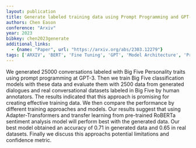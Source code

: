 ```yaml
---
layout: publication
title: Generate labeled training data using Prompt Programming and GPT-3. An example of Big Five Personality Classification
authors: Chen Eason
conference: "Arxiv"
year: 2023
bibkey: chen2023generate
additional_links:
  - {name: "Paper", url: "https://arxiv.org/abs/2303.12279"}
tags: ['ARXIV', 'BERT', 'Fine Tuning', 'GPT', 'Model Architecture', 'Prompt', 'Transformer']
---
```

We generated 25000 conversations labeled with Big Five Personality traits using prompt programming at GPT-3. Then we train Big Five classification models with these data and evaluate them with 2500 data from generated dialogues and real conversational datasets labeled in Big Five by human annotators. The results indicated that this approach is promising for creating effective training data. We then compare the performance by different training approaches and models. Our results suggest that using Adapter-Transformers and transfer learning from pre-trained RoBERTa sentiment analysis model will perform best with the generated data. Our best model obtained an accuracy of 0.71 in generated data and 0.65 in real datasets. Finally we discuss this approachs potential limitations and confidence metric.
